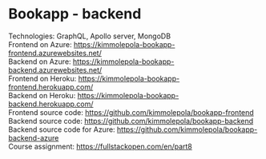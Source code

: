 # Bookapp - backend

Technologies: GraphQL, Apollo server, MongoDB <br />
Frontend on Azure: https://kimmolepola-bookapp-frontend.azurewebsites.net/ <br />
Backend on Azure: https://kimmolepola-bookapp-backend.azurewebsites.net/ <br />
Frontend on Heroku: https://kimmolepola-bookapp-frontend.herokuapp.com/ <br />
Backend on Heroku: https://kimmolepola-bookapp-backend.herokuapp.com/ <br />
Frontend source code: https://github.com/kimmolepola/bookapp-frontend <br /> 
Backend source code: https://github.com/kimmolepola/bookapp-backend <br />
Backend source code for Azure: https://github.com/kimmolepola/bookapp-backend-azure <br />
Course assignment: https://fullstackopen.com/en/part8 <br />